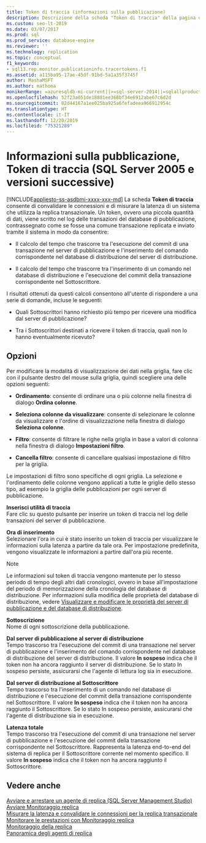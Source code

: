 ```yaml
---
title: Token di traccia (informazioni sulla pubblicazione)
description: Descrizione della scheda "Token di traccia" della pagina delle informazioni sulla pubblicazione disponibile in Monitoraggio replica all'interno di SQL Server Management Studio (SSMS).
ms.custom: seo-lt-2019
ms.date: 03/07/2017
ms.prod: sql
ms.prod_service: database-engine
ms.reviewer: ''
ms.technology: replication
ms.topic: conceptual
f1_keywords:
- sql13.rep.monitor.publicationinfo.tracertokens.f1
ms.assetid: a115ba95-17ae-45df-91bd-5a1a35f3745f
author: MashaMSFT
ms.author: mathoma
monikerRange: =azuresqldb-mi-current||>=sql-server-2014||=sqlallproducts-allversions
ms.openlocfilehash: 52f23a051de18881ee368bf34e6912abe67c6d2d
ms.sourcegitcommit: 02d44167a1ee025ba925a6fefadeea966912954c
ms.translationtype: HT
ms.contentlocale: it-IT
ms.lasthandoff: 12/20/2019
ms.locfileid: "75321289"
---
```

# <a name="publication-information-tracer-tokens-sql-server-2005-and-later"></a>Informazioni sulla pubblicazione, Token di traccia (SQL Server 2005 e versioni successive)
[!INCLUDE[appliesto-ss-asdbmi-xxxx-xxx-md](../../includes/appliesto-ss-asdbmi-xxxx-xxx-md.md)]
  La scheda **Token di traccia** consente di convalidare le connessioni e di misurare la latenza di un sistema che utilizza la replica transazionale. Un token, ovvero una piccola quantità di dati, viene scritto nel log delle transazioni del database di pubblicazione, contrassegnato come se fosse una comune transazione replicata e inviato tramite il sistema in modo da consentire:  
  
-   Il calcolo del tempo che trascorre tra l'esecuzione del commit di una transazione nel server di pubblicazione e l'inserimento del comando corrispondente nel database di distribuzione del server di distribuzione.  
  
-   Il calcolo del tempo che trascorre tra l'inserimento di un comando nel database di distribuzione e l'esecuzione del commit della transazione corrispondente nel Sottoscrittore.  
  
 I risultati ottenuti da questi calcoli consentono all'utente di rispondere a una serie di domande, incluse le seguenti:  
  
-   Quali Sottoscrittori hanno richiesto più tempo per ricevere una modifica dal server di pubblicazione?  
  
-   Tra i Sottoscrittori destinati a ricevere il token di traccia, quali non lo hanno eventualmente ricevuto?  
  
## <a name="options"></a>Opzioni  
 Per modificare la modalità di visualizzazione dei dati nella griglia, fare clic con il pulsante destro del mouse sulla griglia, quindi scegliere una delle opzioni seguenti:  
  
-   **Ordinamento**: consente di ordinare una o più colonne nella finestra di dialogo **Ordina colonne**.  
  
-   **Seleziona colonne da visualizzare**: consente di selezionare le colonne da visualizzare e l'ordine di visualizzazione nella finestra di dialogo **Seleziona colonne**.  
  
-   **Filtro**: consente di filtrare le righe nella griglia in base a valori di colonna nella finestra di dialogo **Impostazioni filtro**.  
  
-   **Cancella filtro**: consente di cancellare qualsiasi impostazione di filtro per la griglia.  
  
 Le impostazioni di filtro sono specifiche di ogni griglia. La selezione e l'ordinamento delle colonne vengono applicati a tutte le griglie dello stesso tipo, ad esempio la griglia delle pubblicazioni per ogni server di pubblicazione.  
  
 **Inserisci utilità di traccia**  
 Fare clic su questo pulsante per inserire un token di traccia nel log delle transazioni del server di pubblicazione.  
  
 **Ora di inserimento**  
 Selezionare l'ora in cui è stato inserito un token di traccia per visualizzare le informazioni sulla latenza a partire da tale ora. Per impostazione predefinita, vengono visualizzate le informazioni a partire dall'ora più recente.  
  
> [!NOTE]  
>  Le informazioni sul token di traccia vengono mantenute per lo stesso periodo di tempo degli altri dati cronologici, ovvero in base all'impostazione del periodo di memorizzazione della cronologia del database di distribuzione. Per informazioni sulla modifica delle proprietà del database di distribuzione, vedere [Visualizzare e modificare le proprietà del server di pubblicazione e del database di distribuzione](../../relational-databases/replication/view-and-modify-distributor-and-publisher-properties.md).  
  
 **Sottoscrizione**  
 Nome di ogni sottoscrizione della pubblicazione.  
  
 **Dal server di pubblicazione al server di distribuzione**  
 Tempo trascorso tra l'esecuzione del commit di una transazione nel server di pubblicazione e l'inserimento del comando corrispondente nel database di distribuzione del server di distribuzione. Il valore **In sospeso** indica che il token non ha ancora raggiunto il server di distribuzione. Se lo stato In sospeso persiste, assicurarsi che l'agente di lettura log sia in esecuzione.  
  
 **Dal server di distribuzione al Sottoscrittore**  
 Tempo trascorso tra l'inserimento di un comando nel database di distribuzione e l'esecuzione del commit della transazione corrispondente nel Sottoscrittore. Il valore **In sospeso** indica che il token non ha ancora raggiunto il Sottoscrittore. Se lo stato In sospeso persiste, assicurarsi che l'agente di distribuzione sia in esecuzione.  
  
 **Latenza totale**  
 Tempo trascorso tra l'esecuzione del commit di una transazione nel server di pubblicazione e l'esecuzione del commit della transazione corrispondente nel Sottoscrittore. Rappresenta la latenza end-to-end del sistema di replica per il Sottoscrittore corrente nel momento specifico. Il valore **In sospeso** indica che il token non ha ancora raggiunto il Sottoscrittore.  
  
## <a name="see-also"></a>Vedere anche  
 [Avviare e arrestare un agente di replica &#40;SQL Server Management Studio&#41;](../../relational-databases/replication/agents/start-and-stop-a-replication-agent-sql-server-management-studio.md)   
 [Avviare Monitoraggio replica](../../relational-databases/replication/monitor/start-the-replication-monitor.md)   
 [Misurare la latenza e convalidare le connessioni per la replica transazionale](../../relational-databases/replication/monitor/measure-latency-and-validate-connections-for-transactional-replication.md)   
 [Monitorare le prestazioni con Monitoraggio replica](../../relational-databases/replication/monitor/monitor-performance-with-replication-monitor.md)   
 [Monitoraggio della replica](../../relational-databases/replication/monitor/monitoring-replication.md)   
 [Panoramica degli agenti di replica](../../relational-databases/replication/agents/replication-agents-overview.md)  
  
  
